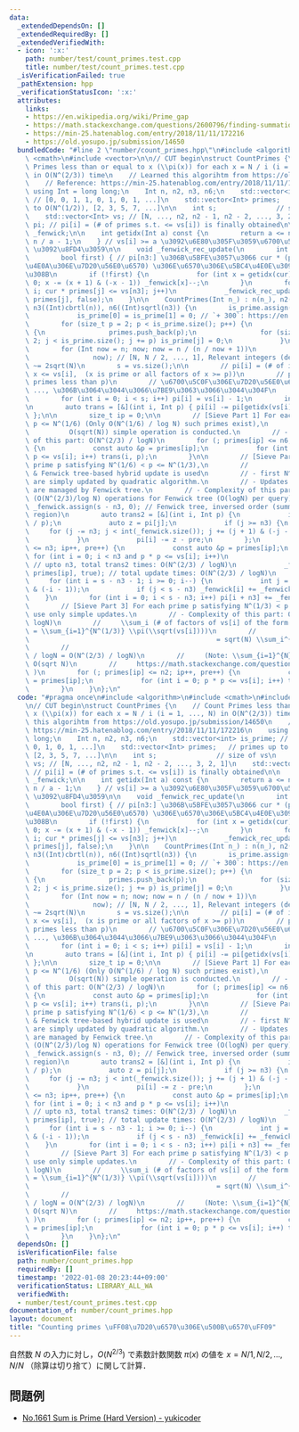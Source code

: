 ```yaml
---
data:
  _extendedDependsOn: []
  _extendedRequiredBy: []
  _extendedVerifiedWith:
  - icon: ':x:'
    path: number/test/count_primes.test.cpp
    title: number/test/count_primes.test.cpp
  _isVerificationFailed: true
  _pathExtension: hpp
  _verificationStatusIcon: ':x:'
  attributes:
    links:
    - https://en.wikipedia.org/wiki/Prime_gap
    - https://math.stackexchange.com/questions/2600796/finding-summation-of-inverse-of-square-roots
    - https://min-25.hatenablog.com/entry/2018/11/11/172216
    - https://old.yosupo.jp/submission/14650
  bundledCode: "#line 2 \"number/count_primes.hpp\"\n#include <algorithm>\n#include\
    \ <cmath>\n#include <vector>\n\n// CUT begin\nstruct CountPrimes {\n    // Count\
    \ Primes less than or equal to x (\\pi(x)) for each x = N / i (i = 1, ..., N)\
    \ in O(N^(2/3)) time\n    // Learned this algorihtm from https://old.yosupo.jp/submission/14650\n\
    \    // Reference: https://min-25.hatenablog.com/entry/2018/11/11/172216\n   \
    \ using Int = long long;\n    Int n, n2, n3, n6;\n    std::vector<int> is_prime;\
    \ // [0, 0, 1, 1, 0, 1, 0, 1, ...]\n    std::vector<Int> primes;   // primes up\
    \ to O(N^(1/2)), [2, 3, 5, 7, ...]\n\n    int s;               // size of vs\n\
    \    std::vector<Int> vs; // [N, ..., n2, n2 - 1, n2 - 2, ..., 3, 2, 1]\n    std::vector<Int>\
    \ pi; // pi[i] = (# of primes s.t. <= vs[i]) is finally obtained\n\n    std::vector<int>\
    \ _fenwick;\n\n    int getidx(Int a) const {\n        return a <= n2 ? s - a :\
    \ n / a - 1;\n    } // vs[i] >= a \u3092\u6E80\u305F\u3059\u6700\u5927\u306E i\
    \ \u3092\u8FD4\u3059\n\n    void _fenwick_rec_update(\n        int i, Int cur,\n\
    \        bool first) { // pi[n3:] \u306B\u5BFE\u3057\u3066 cur * (primes[i] \u4EE5\
    \u4E0A\u306E\u7D20\u56E0\u6570) \u306E\u6570\u306E\u5BC4\u4E0E\u3092\u6E1B\u3058\
    \u308B\n        if (!first) {\n            for (int x = getidx(cur) - n3; x >=\
    \ 0; x -= (x + 1) & (-x - 1)) _fenwick[x]--;\n        }\n        for (int j =\
    \ i; cur * primes[j] <= vs[n3]; j++)\n            _fenwick_rec_update(j, cur *\
    \ primes[j], false);\n    }\n\n    CountPrimes(Int n_) : n(n_), n2((Int)sqrtl(n)),\
    \ n3((Int)cbrtl(n)), n6((Int)sqrtl(n3)) {\n        is_prime.assign(n2 + 300, 1),\n\
    \            is_prime[0] = is_prime[1] = 0; // `+ 300`: https://en.wikipedia.org/wiki/Prime_gap\n\
    \        for (size_t p = 2; p < is_prime.size(); p++) {\n            if (is_prime[p])\
    \ {\n                primes.push_back(p);\n                for (size_t j = p *\
    \ 2; j < is_prime.size(); j += p) is_prime[j] = 0;\n            }\n        }\n\
    \        for (Int now = n; now; now = n / (n / now + 1))\n            vs.push_back(\n\
    \                now); // [N, N / 2, ..., 1], Relevant integers (decreasing) length\
    \ ~= 2sqrt(N)\n        s = vs.size();\n\n        // pi[i] = (# of integers x s.t.\
    \ x <= vs[i],  (x is prime or all factors of x >= p))\n        // pre = (# of\
    \ primes less than p)\n        // \u6700\u5C0F\u306E\u7D20\u56E0\u6570 p = 2,\
    \ ..., \u306B\u3064\u3044\u3066\u7BE9\u3063\u3066\u3044\u304F\n        pi.resize(s);\n\
    \        for (int i = 0; i < s; i++) pi[i] = vs[i] - 1;\n        int pre = 0;\n\
    \n        auto trans = [&](int i, Int p) { pi[i] -= pi[getidx(vs[i] / p)] - pre;\
    \ };\n\n        size_t ip = 0;\n\n        // [Sieve Part 1] For each prime p satisfying\
    \ p <= N^(1/6) (Only O(N^(1/6) / log N) such primes exist),\n        //      \
    \          O(sqrt(N)) simple operation is conducted.\n        // - Complexity\
    \ of this part: O(N^(2/3) / logN)\n        for (; primes[ip] <= n6; ip++, pre++)\
    \ {\n            const auto &p = primes[ip];\n            for (int i = 0; p *\
    \ p <= vs[i]; i++) trans(i, p);\n        }\n\n        // [Sieve Part 2] For each\
    \ prime p satisfying N^(1/6) < p <= N^(1/3),\n        //                point-wise\
    \ & Fenwick tree-based hybrid update is used\n        // - first N^(1/3) elements\
    \ are simply updated by quadratic algorithm.\n        // - Updates of latter segments\
    \ are managed by Fenwick tree.\n        // - Complexity of this part: O(N^(2/3))\
    \ (O(N^(2/3)/log N) operations for Fenwick tree (O(logN) per query))\n       \
    \ _fenwick.assign(s - n3, 0); // Fenwick tree, inversed order (summation for upper\
    \ region)\n        auto trans2 = [&](int i, Int p) {\n            int j = getidx(vs[i]\
    \ / p);\n            auto z = pi[j];\n            if (j >= n3) {\n           \
    \     for (j -= n3; j < int(_fenwick.size()); j += (j + 1) & (-j - 1)) z += _fenwick[j];\n\
    \            }\n            pi[i] -= z - pre;\n        };\n        for (; primes[ip]\
    \ <= n3; ip++, pre++) {\n            const auto &p = primes[ip];\n           \
    \ for (int i = 0; i < n3 and p * p <= vs[i]; i++)\n                trans2(i, p);\
    \ // upto n3, total trans2 times: O(N^(2/3) / logN)\n            _fenwick_rec_update(ip,\
    \ primes[ip], true); // total update times: O(N^(2/3) / logN)\n        }\n   \
    \     for (int i = s - n3 - 1; i >= 0; i--) {\n            int j = i + ((i + 1)\
    \ & (-i - 1));\n            if (j < s - n3) _fenwick[i] += _fenwick[j];\n    \
    \    }\n        for (int i = 0; i < s - n3; i++) pi[i + n3] += _fenwick[i];\n\n\
    \        // [Sieve Part 3] For each prime p satisfying N^(1/3) < p <= N^(1/2),\
    \ use only simple updates.\n        // - Complexity of this part: O(N^(2/3) /\
    \ logN)\n        //     \\sum_i (# of factors of vs[i] of the form p^2, p >= N^(1/3))\
    \ = \\sum_{i=1}^{N^(1/3)} \\pi(\\sqrt(vs[i])))\n        //                   \
    \                                               = sqrt(N) \\sum_i^{N^(1/3)}\n\
    \        //                                                                  i^{-1/2}\
    \ / logN = O(N^(2/3) / logN)\n        //     (Note: \\sum_{i=1}^{N} i^{-1/2} =\
    \ O(sqrt N)\n        //     https://math.stackexchange.com/questions/2600796/finding-summation-of-inverse-of-square-roots\
    \ )\n        for (; primes[ip] <= n2; ip++, pre++) {\n            const auto &p\
    \ = primes[ip];\n            for (int i = 0; p * p <= vs[i]; i++) trans(i, p);\n\
    \        }\n    }\n};\n"
  code: "#pragma once\n#include <algorithm>\n#include <cmath>\n#include <vector>\n\
    \n// CUT begin\nstruct CountPrimes {\n    // Count Primes less than or equal to\
    \ x (\\pi(x)) for each x = N / i (i = 1, ..., N) in O(N^(2/3)) time\n    // Learned\
    \ this algorihtm from https://old.yosupo.jp/submission/14650\n    // Reference:\
    \ https://min-25.hatenablog.com/entry/2018/11/11/172216\n    using Int = long\
    \ long;\n    Int n, n2, n3, n6;\n    std::vector<int> is_prime; // [0, 0, 1, 1,\
    \ 0, 1, 0, 1, ...]\n    std::vector<Int> primes;   // primes up to O(N^(1/2)),\
    \ [2, 3, 5, 7, ...]\n\n    int s;               // size of vs\n    std::vector<Int>\
    \ vs; // [N, ..., n2, n2 - 1, n2 - 2, ..., 3, 2, 1]\n    std::vector<Int> pi;\
    \ // pi[i] = (# of primes s.t. <= vs[i]) is finally obtained\n\n    std::vector<int>\
    \ _fenwick;\n\n    int getidx(Int a) const {\n        return a <= n2 ? s - a :\
    \ n / a - 1;\n    } // vs[i] >= a \u3092\u6E80\u305F\u3059\u6700\u5927\u306E i\
    \ \u3092\u8FD4\u3059\n\n    void _fenwick_rec_update(\n        int i, Int cur,\n\
    \        bool first) { // pi[n3:] \u306B\u5BFE\u3057\u3066 cur * (primes[i] \u4EE5\
    \u4E0A\u306E\u7D20\u56E0\u6570) \u306E\u6570\u306E\u5BC4\u4E0E\u3092\u6E1B\u3058\
    \u308B\n        if (!first) {\n            for (int x = getidx(cur) - n3; x >=\
    \ 0; x -= (x + 1) & (-x - 1)) _fenwick[x]--;\n        }\n        for (int j =\
    \ i; cur * primes[j] <= vs[n3]; j++)\n            _fenwick_rec_update(j, cur *\
    \ primes[j], false);\n    }\n\n    CountPrimes(Int n_) : n(n_), n2((Int)sqrtl(n)),\
    \ n3((Int)cbrtl(n)), n6((Int)sqrtl(n3)) {\n        is_prime.assign(n2 + 300, 1),\n\
    \            is_prime[0] = is_prime[1] = 0; // `+ 300`: https://en.wikipedia.org/wiki/Prime_gap\n\
    \        for (size_t p = 2; p < is_prime.size(); p++) {\n            if (is_prime[p])\
    \ {\n                primes.push_back(p);\n                for (size_t j = p *\
    \ 2; j < is_prime.size(); j += p) is_prime[j] = 0;\n            }\n        }\n\
    \        for (Int now = n; now; now = n / (n / now + 1))\n            vs.push_back(\n\
    \                now); // [N, N / 2, ..., 1], Relevant integers (decreasing) length\
    \ ~= 2sqrt(N)\n        s = vs.size();\n\n        // pi[i] = (# of integers x s.t.\
    \ x <= vs[i],  (x is prime or all factors of x >= p))\n        // pre = (# of\
    \ primes less than p)\n        // \u6700\u5C0F\u306E\u7D20\u56E0\u6570 p = 2,\
    \ ..., \u306B\u3064\u3044\u3066\u7BE9\u3063\u3066\u3044\u304F\n        pi.resize(s);\n\
    \        for (int i = 0; i < s; i++) pi[i] = vs[i] - 1;\n        int pre = 0;\n\
    \n        auto trans = [&](int i, Int p) { pi[i] -= pi[getidx(vs[i] / p)] - pre;\
    \ };\n\n        size_t ip = 0;\n\n        // [Sieve Part 1] For each prime p satisfying\
    \ p <= N^(1/6) (Only O(N^(1/6) / log N) such primes exist),\n        //      \
    \          O(sqrt(N)) simple operation is conducted.\n        // - Complexity\
    \ of this part: O(N^(2/3) / logN)\n        for (; primes[ip] <= n6; ip++, pre++)\
    \ {\n            const auto &p = primes[ip];\n            for (int i = 0; p *\
    \ p <= vs[i]; i++) trans(i, p);\n        }\n\n        // [Sieve Part 2] For each\
    \ prime p satisfying N^(1/6) < p <= N^(1/3),\n        //                point-wise\
    \ & Fenwick tree-based hybrid update is used\n        // - first N^(1/3) elements\
    \ are simply updated by quadratic algorithm.\n        // - Updates of latter segments\
    \ are managed by Fenwick tree.\n        // - Complexity of this part: O(N^(2/3))\
    \ (O(N^(2/3)/log N) operations for Fenwick tree (O(logN) per query))\n       \
    \ _fenwick.assign(s - n3, 0); // Fenwick tree, inversed order (summation for upper\
    \ region)\n        auto trans2 = [&](int i, Int p) {\n            int j = getidx(vs[i]\
    \ / p);\n            auto z = pi[j];\n            if (j >= n3) {\n           \
    \     for (j -= n3; j < int(_fenwick.size()); j += (j + 1) & (-j - 1)) z += _fenwick[j];\n\
    \            }\n            pi[i] -= z - pre;\n        };\n        for (; primes[ip]\
    \ <= n3; ip++, pre++) {\n            const auto &p = primes[ip];\n           \
    \ for (int i = 0; i < n3 and p * p <= vs[i]; i++)\n                trans2(i, p);\
    \ // upto n3, total trans2 times: O(N^(2/3) / logN)\n            _fenwick_rec_update(ip,\
    \ primes[ip], true); // total update times: O(N^(2/3) / logN)\n        }\n   \
    \     for (int i = s - n3 - 1; i >= 0; i--) {\n            int j = i + ((i + 1)\
    \ & (-i - 1));\n            if (j < s - n3) _fenwick[i] += _fenwick[j];\n    \
    \    }\n        for (int i = 0; i < s - n3; i++) pi[i + n3] += _fenwick[i];\n\n\
    \        // [Sieve Part 3] For each prime p satisfying N^(1/3) < p <= N^(1/2),\
    \ use only simple updates.\n        // - Complexity of this part: O(N^(2/3) /\
    \ logN)\n        //     \\sum_i (# of factors of vs[i] of the form p^2, p >= N^(1/3))\
    \ = \\sum_{i=1}^{N^(1/3)} \\pi(\\sqrt(vs[i])))\n        //                   \
    \                                               = sqrt(N) \\sum_i^{N^(1/3)}\n\
    \        //                                                                  i^{-1/2}\
    \ / logN = O(N^(2/3) / logN)\n        //     (Note: \\sum_{i=1}^{N} i^{-1/2} =\
    \ O(sqrt N)\n        //     https://math.stackexchange.com/questions/2600796/finding-summation-of-inverse-of-square-roots\
    \ )\n        for (; primes[ip] <= n2; ip++, pre++) {\n            const auto &p\
    \ = primes[ip];\n            for (int i = 0; p * p <= vs[i]; i++) trans(i, p);\n\
    \        }\n    }\n};\n"
  dependsOn: []
  isVerificationFile: false
  path: number/count_primes.hpp
  requiredBy: []
  timestamp: '2022-01-08 20:23:44+09:00'
  verificationStatus: LIBRARY_ALL_WA
  verifiedWith:
  - number/test/count_primes.test.cpp
documentation_of: number/count_primes.hpp
layout: document
title: "Counting primes \uFF08\u7D20\u6570\u306E\u500B\u6570\uFF09"
---
```


自然数 $N$ の入力に対し，$O(N^{2/3})$ で素数計数関数 $\pi(x)$ の値を $x = N / 1, N / 2, \dots, N / N$ （除算は切り捨て）に関して計算．

## 問題例

- [No.1661 Sum is Prime (Hard Version) - yukicoder](https://yukicoder.me/problems/no/1661)
